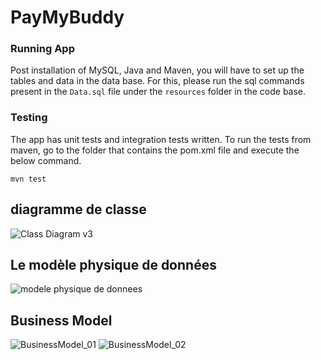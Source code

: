 # PayMyBuddy

### Running App

Post installation of MySQL, Java and Maven, you will have to set up the tables and data in the data base.
For this, please run the sql commands present in the `Data.sql` file under the `resources` folder in the code base.

### Testing

The app has unit tests and integration tests written.
To run the tests from maven, go to the folder that contains the pom.xml file and execute the below command.

`mvn test`


## diagramme de classe 

![Class Diagram v3](https://user-images.githubusercontent.com/64974948/136042482-c1f2d34a-b463-4b53-bc9f-0582ad4d4759.png)


## Le modèle physique de données

![modele physique de donnees](https://user-images.githubusercontent.com/64974948/136044747-484e085d-ac05-44be-90c0-4a243e9c092a.png)

## Business Model

![BusinessModel_01](https://user-images.githubusercontent.com/64974948/136040585-4b5be2c1-9526-42fe-a347-6334f8103c4d.png)
![BusinessModel_02](https://user-images.githubusercontent.com/64974948/136040610-64573b8b-38f8-4ef4-a03c-e4a30ee74fe6.png)

